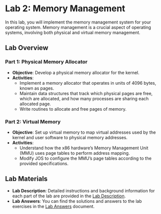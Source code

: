 # Lab 2: Memory Management

In this lab, you will implement the memory management system for your operating system. Memory management is a crucial aspect of operating systems, involving both physical and virtual memory management.

## Lab Overview

### Part 1: Physical Memory Allocator
- **Objective**: Develop a physical memory allocator for the kernel.
- **Activities**:
  - Implement a memory allocator that operates in units of 4096 bytes, known as pages.
  - Maintain data structures that track which physical pages are free, which are allocated, and how many processes are sharing each allocated page.
  - Write routines to allocate and free pages of memory.

### Part 2: Virtual Memory
- **Objective**: Set up virtual memory to map virtual addresses used by the kernel and user software to physical memory addresses.
- **Activities**:
  - Understand how the x86 hardware’s Memory Management Unit (MMU) uses page tables to perform address mapping.
  - Modify JOS to configure the MMU’s page tables according to the provided specifications.

## Lab Materials

- **Lab Description**: Detailed instructions and background information for each part of the lab are provided in the [Lab Description](./Lab2.pdf).
- **Lab Answers**: You can find the solutions and answers to the lab exercises in the [Lab Answers](./answers-lab2.md) document.

